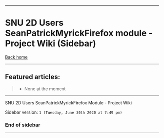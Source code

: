 
***

# SNU 2D Users SeanPatrickMyrickFirefox module - Project Wiki (Sidebar)

[Back home](https://github.com/seanpm2001/SNU_2D_Users_SeanPatrickMyrickFirefox/wiki/)

***

## Featured articles:

> * None at the moment

***

SNU 2D Users SeanPatrickMyrickFirefox Module - Project Wiki

Sidebar version: `1 (Tuesday, June 30th 2020 at 7:49 pm)`

### End of sidebar

***
